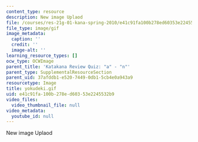 ```yaml
---
content_type: resource
description: New image Uplaod
file: /courses/res-21g-01-kana-spring-2010/e41c91fa100b278ed60353e2245532b9_yokudeki.gif
file_type: image/gif
image_metadata:
  caption: ''
  credit: ''
  image-alt: ''
learning_resource_types: []
ocw_type: OCWImage
parent_title: 'Katakana Review Quiz: "a" - "n"'
parent_type: SupplementalResourceSection
parent_uid: 37afddb1-e520-7449-0db1-5cb4e0a943a9
resourcetype: Image
title: yokudeki.gif
uid: e41c91fa-100b-278e-d603-53e2245532b9
video_files:
  video_thumbnail_file: null
video_metadata:
  youtube_id: null
---
```

New image Uplaod

